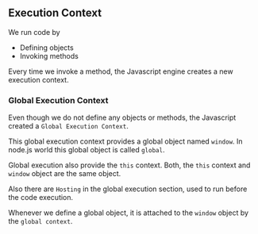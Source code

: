 ## Execution Context

We run code by

- Defining objects
- Invoking methods

Every time we invoke a method, the Javascript engine creates a new execution context.

### Global Execution Context

Even though we do not define any objects or methods, the Javascript created a `Global Execution Context`.

This global execution context provides a global object named `window`. In node.js world this global object is called `global`.

Global execution also provide the `this` context. Both, the `this` context and `window` object are the same object.

Also there are `Hosting` in the global execution section, used to run before the code execution.

Whenever we define a global object, it is attached to the `window` object by the `global context`.
